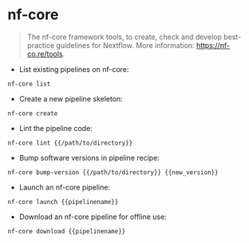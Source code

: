 # nf-core

> The nf-core framework tools, to create, check and develop best-practice guidelines for Nextflow.
> More information: <https://nf-co.re/tools>.

- List existing pipelines on nf-core:

`nf-core list`

- Create a new pipeline skeleton:

`nf-core create`

- Lint the pipeline code:

`nf-core lint {{/path/to/directory}}`

- Bump software versions in pipeline recipe:

`nf-core bump-version {{/path/to/directory}} {{new_version}}`

- Launch an nf-core pipeline:

`nf-core launch {{pipelinename}}`

- Download an nf-core pipeline for offline use:

`nf-core download {{pipelinename}}`
